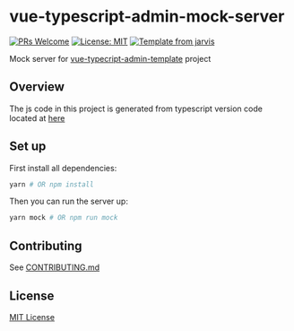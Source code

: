 # vue-typescript-admin-mock-server

[![PRs Welcome](https://img.shields.io/badge/PRs-welcome-brightgreen.svg?style=flat)](http://makeapullrequest.com)
[![License: MIT](https://img.shields.io/badge/License-MIT-blue.svg)](https://opensource.org/licenses/MIT)
[![Template from jarvis](https://img.shields.io/badge/Hi-Jarvis-ff69b4.svg)](https://github.com/Armour/Jarvis)

Mock server for [vue-typecript-admin-template](https://github.com/Armour/vue-typescript-admin-template) project

## Overview

The js code in this project is generated from typescript version code located at [here](https://github.com/Armour/vue-typescript-admin-template/tree/full-features/mock)

## Set up

First install all dependencies:

```bash
yarn # OR npm install
```

Then you can run the server up:

```bash
yarn mock # OR npm run mock
```

## Contributing

See [CONTRIBUTING.md](https://github.com/Armour/vue-typescript-admin-mock-server/blob/master/.github/CONTRIBUTING.md)

## License

[MIT License](https://github.com/Armour/vue-typescript-admin-mock-server/blob/master/LICENSE)
